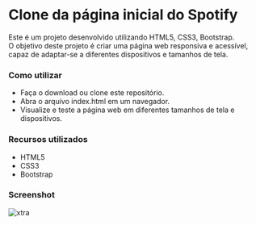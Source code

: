 # Clone da página inicial do Spotify
  
Este é um projeto desenvolvido utilizando HTML5, CSS3, Bootstrap. <br>
O objetivo deste projeto é criar uma página web responsiva e acessível, capaz de adaptar-se a diferentes dispositivos e tamanhos de tela.

### Como utilizar
  
* Faça o download ou clone este repositório.
* Abra o arquivo index.html em um navegador.
* Visualize e teste a página web em diferentes tamanhos de tela e dispositivos.
  
### Recursos utilizados
  
* HTML5
* CSS3
* Bootstrap

### Screenshot

![xtra](https://user-images.githubusercontent.com/99937029/214756048-cd377c5a-67f8-4dc1-a383-b18c5a308983.png)
